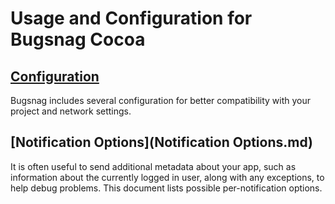 # Usage and Configuration for Bugsnag Cocoa

## [Configuration](Configuration.md)

Bugsnag includes several configuration for better compatibility with your
project and network settings.

## [Notification Options](Notification Options.md)

It is often useful to send additional metadata about your app, such as
information about the currently logged in user, along with any exceptions, to
help debug problems. This document lists possible per-notification options.
